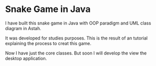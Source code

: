 # Snake Game in Java
I have built this snake game in Java with OOP paradigm and UML class diagram in Astah.

It was developed for studies purposes. This is the result of an tutorial explaining the process to creat this game.

Now I have just the core classes. But soon I will develop the view the desktop application.
